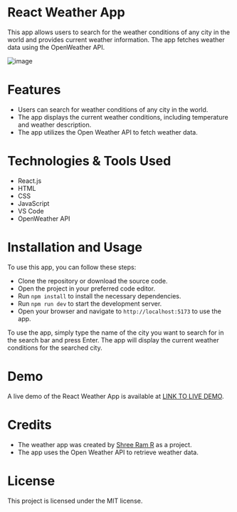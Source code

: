 # React Weather App
 This app allows users to search for the weather conditions of any city in the world and provides current weather information. The app fetches weather data using the OpenWeather API.

![image](https://github.com/user-attachments/assets/b935199f-b680-4c5c-b7eb-fe2116842198)



# Features
- Users can search for weather conditions of any city in the world.
- The app displays the current weather conditions, including temperature and weather description.
- The app utilizes the Open Weather API to fetch weather data.

# Technologies & Tools Used
- React.js
- HTML
- CSS
- JavaScript
- VS Code
- OpenWeather API

# Installation and Usage
To use this app, you can follow these steps:

- Clone the repository or download the source code.
- Open the project in your preferred code editor.
- Run  `npm install` to install the necessary dependencies.
- Run `npm run dev` to start the development server.
- Open your browser and navigate to `http://localhost:5173` to use the app.

To use the app, simply type the name of the city you want to search for in the search bar and press Enter. The app will display the current weather conditions for the searched city.

# Demo
A live demo of the React Weather App is available at [LINK TO LIVE DEMO](https://react-weather-app-shemmee.netlify.app).

# Credits
- The weather app was created by [Shree Ram R](https://github.com/Shree-Ram-R) as a project.
- The app uses the Open Weather API to retrieve weather data.

# License
This project is licensed under the MIT license.

